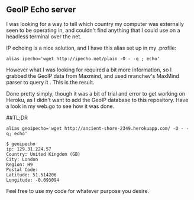 ## GeoIP Echo server

I was looking for a way to tell which country my computer was externally seen to be operating in, and couldn't find anything that I could use on a headless terminal over the net.

IP echoing is a nice solution, and I have this alias set up in my .profile:

	alias ipecho='wget http://ipecho.net/plain -O - -q ; echo'

However what I was looking for required a bit more information, so I grabbed the GeoIP data from Maxmind, and used nranchev's MaxMind parser to query it . This is the result.

Done pretty simply, though it was a bit of trial and error to get working on Heroku, as I didn't want to add the GeoIP database to this repository. Have a look in my web.go to see how it was done.

##TL;DR

	alias geoipecho='wget http://ancient-shore-2349.herokuapp.com/ -O - -q; echo'

	$ geoipecho
	ip: 129.31.224.57
	Country: United Kingdom (GB)
	City: London
	Region: H9
	Postal Code: 
	Latitude: 51.514206
	Longitude: -0.093094


Feel free to use my code for whatever purpose you desire.
